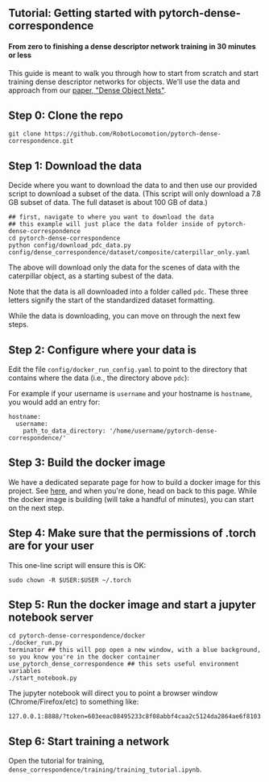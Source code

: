 ## Tutorial: Getting started with pytorch-dense-correspondence

#### From zero to finishing a dense descriptor network training in 30 minutes or less


This guide is meant to walk you through how to start from scratch and start training dense descriptor networks for objects.
We'll use the data and approach from our [paper, "Dense Object Nets"](https://arxiv.org/abs/1806.08756).

## Step 0: Clone the repo

```
git clone https://github.com/RobotLocomotion/pytorch-dense-correspondence.git
```

## Step 1: Download the data

Decide where you want to download the data to and then use our provided script to 
download a subset of the data.  (This script will only download a 7.8 GB subset of data.  The full dataset is about 100 GB of data.)

```
## first, navigate to where you want to download the data
## this example will just place the data folder inside of pytorch-dense-correspondence
cd pytorch-dense-correspondence
python config/download_pdc_data.py config/dense_correspondence/dataset/composite/caterpillar_only.yaml
```

The above will download only the data for the scenes of data with the caterpillar object, as a starting subest of the data.

Note that the data is all downloaded into a folder called `pdc`.  These three letters signify the start of the standardized dataset formatting.

While the data is downloading, you can move on through the next few steps.

## Step 2: Configure where your data is

Edit the file `config/docker_run_config.yaml` to point to the directory that contains where the data (i.e., the directory above `pdc`):

For example if your username is `username` and your hostname is `hostname`, you would add an entry for:

```
hostname:
  username:
    path_to_data_directory: '/home/username/pytorch-dense-correspondence/'
```

## Step 3: Build the docker image

We have a dedicated separate page for how to build a docker image for this project.  See [here](https://github.com/RobotLocomotion/pytorch-dense-correspondence/blob/master/doc/docker_build_instructions.md),
and when you're done, head on back to this page.  While the docker image is building (will take a handful of minutes), you can start on the next step.

## Step 4: Make sure that the permissions of .torch are for your user

This one-line script will ensure this is OK:

```
sudo chown -R $USER:$USER ~/.torch
```

## Step 5: Run the docker image and start a jupyter notebook server

```
cd pytorch-dense-correspondence/docker
./docker_run.py
terminator ## this will pop open a new window, with a blue background, so you know you're in the docker container
use_pytorch_dense_correspondence ## this sets useful environment variables
./start_notebook.py
```

The jupyter notebook will direct you to point a browser window (Chrome/Firefox/etc) to something like:

`127.0.0.1:8888/?token=603eeac08495233c8f08abbf4caa2c5124da2864ae6f8103`

## Step 6: Start training a network

Open the tutorial for training, `dense_correspondence/training/training_tutorial.ipynb`.





